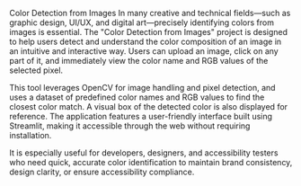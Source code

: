 Color Detection from Images
In many creative and technical fields—such as graphic design, UI/UX, and digital art—precisely identifying colors from images is essential. The "Color Detection from Images" project is designed to help users detect and understand the color composition of an image in an intuitive and interactive way. Users can upload an image, click on any part of it, and immediately view the color name and RGB values of the selected pixel.

This tool leverages OpenCV for image handling and pixel detection, and uses a dataset of predefined color names and RGB values to find the closest color match. A visual box of the detected color is also displayed for reference. The application features a user-friendly interface built using Streamlit, making it accessible through the web without requiring installation.

It is especially useful for developers, designers, and accessibility testers who need quick, accurate color identification to maintain brand consistency, design clarity, or ensure accessibility compliance.
